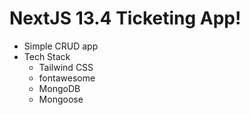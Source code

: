 # NextJS 13.4 Ticketing App!

- Simple CRUD app
- Tech Stack
  - Tailwind CSS
  - fontawesome
  - MongoDB
  - Mongoose
